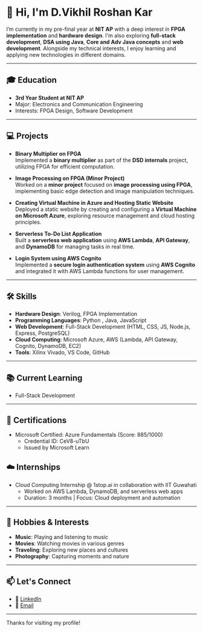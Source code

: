 # 👋 Hi, I'm D.Vikhil Roshan Kar

I’m currently in my pre-final year at **NIT AP** with a deep interest in **FPGA implementation** and **hardware design**. I'm also exploring **full-stack development**, **DSA using Java**, **Core and Adv Java concepts** and **web development**. Alongside my technical interests, I enjoy learning and applying new technologies in different domains.

---

## 🎓 Education
- **3rd Year Student at NIT AP**
- Major: Electronics and Communication Engineering
- Interests: FPGA Design, Software Development 

---

## 💻 Projects

- **Binary Multiplier on FPGA**  
  Implemented a **binary multiplier** as part of the **DSD internals** project, utilizing FPGA for efficient computation.

- **Image Processing on FPGA (Minor Project)**  
  Worked on a **minor project** focused on **image processing using FPGA**, implementing basic edge detection and image manipulation techniques.

- **Creating Virtual Machine in Azure and Hosting Static Website**  
  Deployed a static website by creating and configuring a **Virtual Machine on Microsoft Azure**, exploring resource management and cloud hosting principles.

- **Serverless To-Do List Application**  
  Built a **serverless web application** using **AWS Lambda**, **API Gateway**, and **DynamoDB** for managing tasks in real time.

- **Login System using AWS Cognito**  
  Implemented a **secure login authentication system** using **AWS Cognito** and integrated it with AWS Lambda functions for user management.

---

## 🛠️ Skills

- **Hardware Design**: Verilog, FPGA Implementation
- **Programming Languages**: Python , Java, JavaScript
- **Web Development**: Full-Stack Development (HTML, CSS, JS, Node.js, Express, PostgreSQL)
- **Cloud Computing**: Microsoft Azure, AWS (Lambda, API Gateway, Cognito, DynamoDB, EC2)  
- **Tools**: Xilinx Vivado,  VS Code, GitHub

---

## 📚 Current Learning

- Full-Stack Development
---
## 🧠 Certifications
- Microsoft Certified: Azure Fundamentals (Score: 885/1000)
  - Credential ID: CeV8-uTbU
  - Issued by Microsoft Learn

## ☁️ Internships
- Cloud Computing Internship @ 1stop.ai in collaboration with IIT Guwahati
  - Worked on AWS Lambda, DynamoDB, and serverless web apps
  - Duration: 3 months | Focus: Cloud deployment and automation
---

## 🎵 Hobbies & Interests

- **Music**: Playing and listening to music
- **Movies**: Watching movies in various genres
- **Traveling**: Exploring new places and cultures
- **Photography**: Capturing moments and nature

---

## 📫 Let's Connect

- 🔗 [LinkedIn](https://www.linkedin.com/in/vikhil-roshan-kar-dubba-a57b06260)
- 📧 [Email](mailto:vikhilroshankardubba@gmail.com)

---

Thanks for visiting my profile!
